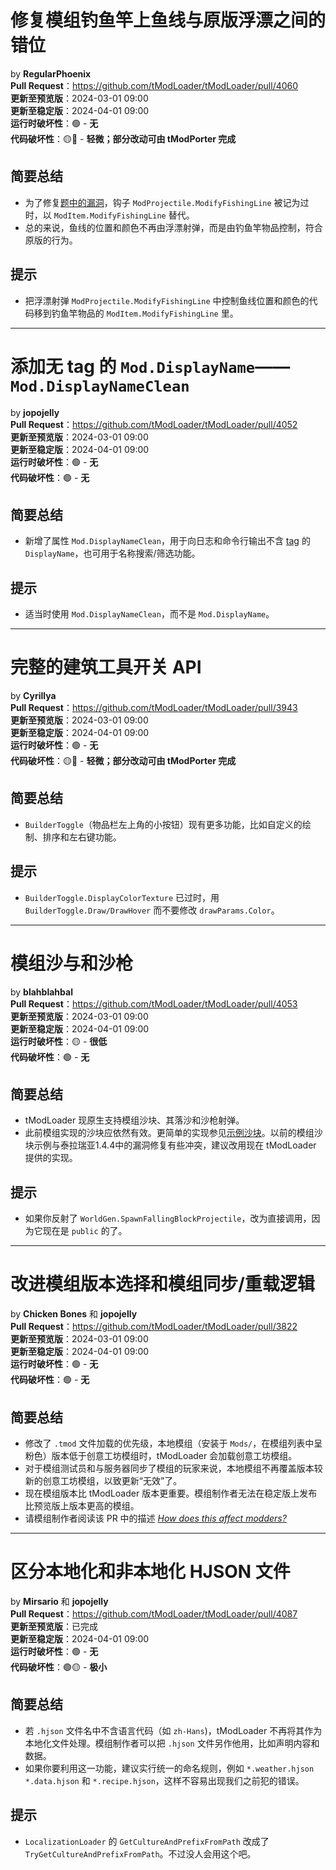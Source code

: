 <!--
# `Fix incorrect fishing line offset with vanilla bobbers on modded rods.`
by **RegularPhoenix** has been merged.
**Pull Request:** <https://github.com/tModLoader/tModLoader/pull/4060>
**Arrives in Preview**: <t:1709254800:f>
**Arrives in Stable**: <t:1711933200:f>
**Runtime Breakage**: 🟢 - **None**
**Source-code Breakage**: 🟡🤖 - **Light effort required; Partially covered by tModPorter**

## Short Summary
> - To fix a bug involving Fishing bobber accessories and modded fishing poles (<https://github.com/tModLoader/tModLoader/issues/3906>), the `ModProjectile.ModifyFishingLine` hook has been made obsolete and a `ModItem.ModifyFishingLine` hook has been added to replace it.
> - Basically, the pole item now controls the string position and color instead of the bobber projectile, matching the Terraria behavior.

## Porting Notes
> - Move logic from the bobber projectile's `ModProjectile.ModifyFishingLine` to the rod item's `ModItem.ModifyFishingLine`.
-->

# 修复模组钓鱼竿上鱼线与原版浮漂之间的错位
by **RegularPhoenix**  
**Pull Request**：<https://github.com/tModLoader/tModLoader/pull/4060>  
**更新至预览版**：2024-03-01 09:00  
**更新至稳定版**：2024-04-01 09:00  
**运行时破坏性**：🟢 - **无**  
**代码破坏性**：🟡🤖 - **轻微；部分改动可由 tModPorter 完成**

## 简要总结
- 为了修复[题中的漏洞](<https://github.com/tModLoader/tModLoader/issues/3906>)，钩子 `ModProjectile.ModifyFishingLine` 被记为过时，以 `ModItem.ModifyFishingLine` 替代。
- 总的来说，鱼线的位置和颜色不再由浮漂射弹，而是由钓鱼竿物品控制，符合原版的行为。

## 提示
-  把浮漂射弹 `ModProjectile.ModifyFishingLine` 中控制鱼线位置和颜色的代码移到钓鱼竿物品的 `ModItem.ModifyFishingLine` 里。

<!--
# 修复模组钓鱼竿上鱼线与原版浮漂之间的错位
by RegularPhoenix
Pull Request：https://github.com/tModLoader/tModLoader/pull/4060
更新至预览版：2024-03-01 09:00
更新至稳定版：2024-04-01 09:00
运行时破坏性：🟢 - 无
代码破坏性：🟡🤖 - 轻微；部分改动可由 tModPorter 完成

## 简要总结
- 为了修复题中的漏洞（https://github.com/tModLoader/tModLoader/issues/3906），钩子 ModProjectile.ModifyFishingLine 被标为过时，以 ModItem.ModifyFishingLine 替代。
- 总的来说，鱼线的位置和颜色不再由浮漂射弹，而是由钓鱼竿物品控制，符合原版的行为。

## 提示
-  把浮漂射弹 ModProjectile.ModifyFishingLine 中控制鱼线位置和颜色的代码移到钓鱼竿物品的 ModItem.ModifyFishingLine 里。
-->

---

<!--
# `Separate DisplayName and DisplayNameClean`
by **jopojelly** has been merged.
**Pull Request:** <https://github.com/tModLoader/tModLoader/pull/4052>
**Arrives in Preview**: <t:1709254800:f>
**Arrives in Stable**: <t:1711933200:f>
**Runtime Breakage**: 🟢 - **None**
**Source-code Breakage**: 🟢 - **None**

## Short Summary
> - `Mod.DisplayNameClean` property added. Use this when outputting the display names of mods to logs or console window. Also use it if your mod has the ability to search or filter by mod display name, such as a search bar.

## Porting Notes
> - Change `Mod.DisplayName` to `Mod.DisplayNameClean` if appropriate.
-->

# 添加无 tag 的 `Mod.DisplayName`——`Mod.DisplayNameClean`
by **jopojelly**  
**Pull Request**：<https://github.com/tModLoader/tModLoader/pull/4052>  
**更新至预览版**：2024-03-01 09:00  
**更新至稳定版**：2024-04-01 09:00  
**运行时破坏性**：🟢 - **无**  
**代码破坏性**：🟢 - **无**

## 简要总结
- 新增了属性 `Mod.DisplayNameClean`，用于向日志和命令行输出不含 [tag](https://terraria.wiki.gg/zh/wiki/%E8%81%8A%E5%A4%A9#Tag) 的 `DisplayName`，也可用于名称搜索/筛选功能。

## 提示
- 适当时使用 `Mod.DisplayNameClean`，而不是 `Mod.DisplayName`。

<!--
# 添加无 tag 的 Mod.DisplayName——Mod.DisplayNameClean
by jopojelly
Pull Request：https://github.com/tModLoader/tModLoader/pull/4052
更新至预览版：2024-03-01 09:00
更新至稳定版：2024-04-01 09:00
运行时破坏性：🟢 - 无
代码破坏性：🟢 - 无

## 简要总结
- 新增了属性 Mod.DisplayNameClean，用于向日志和命令行输出不含 tag（https://terraria.wiki.gg/zh/wiki/%E8%81%8A%E5%A4%A9#Tag）的 DisplayName，也可用于名称搜索/筛选功能。

## 提示
- 适当时使用 Mod.DisplayNameClean，而不是 Mod.DisplayName。
-->

---

<!--
# `A Complete Builder Toggle API`
by **Cyrillya** has been merged.
**Pull Request:** <https://github.com/tModLoader/tModLoader/pull/3943>
**Arrives in Preview**: <t:1709254800:f>
**Arrives in Stable**: <t:1711933200:f>
**Runtime Breakage**: 🟢 - **None**
**Source-code Breakage**: 🟡🤖 - **Light effort required; Partially covered by tModPorter**

## Short Summary
> - `BuilderToggle` now has more functionality, such as custom drawing, ordering, and left and right click methods.

## Porting Notes
> - `BuilderToggle.DisplayColorTexture` is now obsolete. Use `BuilderToggle.Draw/DrawHover` instead and modify `drawParams.Color`.-->

# 完整的建筑工具开关 API
by **Cyrillya**  
**Pull Request**：<https://github.com/tModLoader/tModLoader/pull/3943>  
**更新至预览版**：2024-03-01 09:00  
**更新至稳定版**：2024-04-01 09:00  
**运行时破坏性**：🟢 - **无**  
**代码破坏性**：🟡🤖 - **轻微；部分改动可由 tModPorter 完成**

## 简要总结
- `BuilderToggle`（物品栏左上角的小按钮）现有更多功能，比如自定义的绘制、排序和左右键功能。

## 提示
- `BuilderToggle.DisplayColorTexture` 已过时，用 `BuilderToggle.Draw/DrawHover` 而不要修改 `drawParams.Color`。

<!--
# 完整的建筑工具开关 API
by Cyrillya
Pull Request：https://github.com/tModLoader/tModLoader/pull/3943
更新至预览版：2024-03-01 09:00
更新至稳定版：2024-04-01 09:00
运行时破坏性：🟢 - 无
代码破坏性：🟡🤖 - 轻微；部分改动可由 tModPorter 完成

## 简要总结
- BuilderToggle（物品栏左上角的小按钮）现有更多功能，比如自定义的绘制、排序和左右键功能。

## 提示
- BuilderToggle.DisplayColorTexture 已过时，用 BuilderToggle.Draw/DrawHover 而不要修改 drawParams.Color。
-->

---

<!--
# `Modded Sand and Sandgun support`
by **blahblahbal** has been merged.
**Pull Request:** <https://github.com/tModLoader/tModLoader/pull/4053>
**Arrives in Preview**: <t:1709254800:f>
**Arrives in Stable**: <t:1711933200:f>
**Runtime Breakage**: 🟡 - **Unlikely**
**Source-code Breakage**: 🟢 - **None**

## Short Summary
> - Sand tiles and associated falling sand and sandgun projectiles are now natively supported.
> - If your mod implemented sand tiles previously they should still work. You can consult ExampleSand to see how it can be done with much cleaner code. Modded sand examples available previously online have slight inconsistencies with bugfixes added in 1.4.4 Terraria, so it might be worth switching to the native approach for exact behavior consistency.

## Porting Notes
> - If you used reflection to access `WorldGen.SpawnFallingBlockProjectile`, it is no longer private and can be called normally.
-->

# 模组沙与和沙枪
by **blahblahbal**  
**Pull Request**：<https://github.com/tModLoader/tModLoader/pull/4053>  
**更新至预览版**：2024-03-01 09:00  
**更新至稳定版**：2024-04-01 09:00  
**运行时破坏性**：🟡 - **很低**  
**代码破坏性**：🟢 - **无**

## 简要总结
- tModLoader 现原生支持模组沙块、其落沙和沙枪射弹。
- 此前模组实现的沙块应依然有效。更简单的实现参见[示例沙块](<https://github.com/tModLoader/tModLoader/blob/a924e5c689aa2d9c1bc4c44038c66296c131c773/ExampleMod/Content/Tiles/ExampleSand.cs>)。以前的模组沙块示例与泰拉瑞亚1.4.4中的漏洞修复有些冲突，建议改用现在 tModLoader 提供的实现。

## 提示
- 如果你反射了 `WorldGen.SpawnFallingBlockProjectile`，改为直接调用，因为它现在是 `public` 的了。

<!--
# 模组沙与和沙枪
by blahblahbal
Pull Request：https://github.com/tModLoader/tModLoader/pull/4053
更新至预览版：2024-03-01 09:00
更新至稳定版：2024-04-01 09:00
运行时破坏性：🟡 - 很低
代码破坏性：🟢 - 无

## 简要总结
- tModLoader 现原生支持模组沙块、其落沙和沙枪射弹。
- 此前模组实现的沙块应依然有效。更简单的实现参见示例沙块（https://github.com/tModLoader/tModLoader/blob/a924e5c689aa2d9c1bc4c44038c66296c131c773/ExampleMod/Content/Tiles/ExampleSand.cs）。以前的模组沙块示例与泰拉瑞亚1.4.4中的漏洞修复有些冲突，建议改用现在 tModLoader 提供的实现。

## 提示
- 如果你反射了 WorldGen.SpawnFallingBlockProjectile，改为直接调用，因为它现在是 public 的了。
-->

---

<!--
# `Improve mod version selection and multiplayer mod sync/reload user experience`
by **Chicken Bones** and **jopojelly** has been merged.
**Pull Request:** <https://github.com/tModLoader/tModLoader/pull/3822>
**Arrives in Preview**: <t:1709254800:f>
**Arrives in Stable**: <t:1711933200:f>
**Runtime Breakage**: 🟢 - **None**
**Source-code Breakage**: 🟢 - **None**

## Short Summary
> - The priority of loading `.tmod` files has been tweaked. 
> - Modders should read the **How does this affect modders?** section of the linked pull request. 
> - Basically, mod version is now more important than tModLoader version. Modders modders will no longer be able to publish a higher version on stable than on preview. 
> - Mod testers with a local copy of a .tmod file will now smoothly transition to the workshop version as it updates to a newer version.
-->

# 改进模组版本选择和模组同步/重载逻辑
by **Chicken Bones** 和 **jopojelly**  
**Pull Request**：<https://github.com/tModLoader/tModLoader/pull/3822>  
**更新至预览版**：2024-03-01 09:00  
**更新至稳定版**：2024-04-01 09:00  
**运行时破坏性**：🟢 - **无**  
**代码破坏性**：🟢 - **无**

## 简要总结
- 修改了 `.tmod` 文件加载的优先级，本地模组（安装于 `Mods/`，在模组列表中呈粉色）版本低于创意工坊模组时，tModLoader 会加载创意工坊模组。
- 对于模组测试员和与服务器同步了模组的玩家来说，本地模组不再覆盖版本较新的创意工坊模组，以致更新“无效”了。
- 现在模组版本比 tModLoader 版本更重要。模组制作者无法在稳定版上发布比预览版上版本更高的模组。
- 请模组制作者阅读该 PR 中的描述 [*How does this affect modders?*](https://github.com/tModLoader/tModLoader/pull/3822#issue-1902437963)

<!--
# 改进模组版本选择和模组同步/重载逻辑
by Chicken Bones 和 jopojelly
Pull Request：https://github.com/tModLoader/tModLoader/pull/3822
更新至预览版：2024-03-01 09:00
更新至稳定版：2024-04-01 09:00
运行时破坏性：🟢 - 无
代码破坏性：🟢 - 无

## 简要总结
- 修改了 .tmod 文件加载的优先级，本地模组（安装于 Mods/，在模组列表中呈粉色）版本低于创意工坊模组时，tModLoader 会加载创意工坊模组。
- 对于模组测试员和与服务器同步了模组的玩家来说，本地模组不再覆盖版本较新的创意工坊模组，以致更新“无效”了。
- 现在模组版本比 tModLoader 版本更重要。模组制作者无法在稳定版上发布比预览版上版本更高的模组。
- 请模组制作者阅读该 PR 中的描述 *How does this affect modders?*（https://github.com/tModLoader/tModLoader/pull/3822#issue-1902437963）
-->

---

<!--
# `Do not act upon HJSON files not prefixed with a language code`
by **Mirsario** & **jopojelly** has been merged.
**Pull Request:** <https://github.com/tModLoader/tModLoader/pull/4087>
**Arrives in Preview**: `Available now.`
**Arrives in Stable**: <t:1711933200:f>
**Runtime Breakage**: 🟢 - **None**
**Source-code Breakage**: 🟢🟡 - **Minuscular**

## Short Summary
> - TML will no longer interfere in cases where mod developers want to utilize `.hjson` files for non-localization needs (such as content and data declarations), as long as the files' extensions are not preceded by language codes (e.g. `en-US`).
> - If you're going to make use of this - it's recommended that you use consistent suffixes in your asset enumeration patterns (e.g. `*.weather.hjson`, `*.data.hjson`, `*.recipe.hjson`), as to not repeat our initial mistake.
## Porting Notes
> `LocalizationLoader.(GetCultureAndPrefixFromPath -> TryGetCultureAndPrefixFromPath)`. Unlikely that anyone used it.
-->

# 区分本地化和非本地化 HJSON 文件
by **Mirsario** 和 **jopojelly**  
**Pull Request**：<https://github.com/tModLoader/tModLoader/pull/4087>  
**更新至预览版**：已完成  
**更新至稳定版**：2024-04-01 09:00  
**运行时破坏性**：🟢 - **无**  
**代码破坏性**：🟢🟡 - **极小**

## 简要总结
- 若 `.hjson` 文件名中不含语言代码（如 `zh-Hans`)，tModLoader 不再将其作为本地化文件处理。模组制作者可以把 `.hjson` 文件另作他用，比如声明内容和数据。
- 如果你要利用这一功能，建议实行统一的命名规则，例如 `*.weather.hjson` `*.data.hjson` 和 `*.recipe.hjson`，这样不容易出现我们之前犯的错误。

## 提示
- `LocalizationLoader` 的 `GetCultureAndPrefixFromPath` 改成了 `TryGetCultureAndPrefixFromPath`。不过没人会用这个吧。

<!--
# 区分本地化和非本地化 HJSON 文件
by Mirsario 和 jopojelly
Pull Request：https://github.com/tModLoader/tModLoader/pull/4087
更新至预览版：已完成
更新至稳定版：2024-04-01 09:00
运行时破坏性：🟢 - 无
代码破坏性：🟢🟡 - 极小

## 简要总结

- 若 .hjson 文件名中不含语言代码（如 zh-Hans)，tModLoader 不再将其作为本地化文件处理。模组制作者可以把 .hjson 文件另作他用，比如声明内容和数据。
- 如果你要利用这一功能，建议实行统一的命名规则，例如 *.weather.hjson *.data.hjson 和 *.recipe.hjson，这样不容易出现我们之前犯的错误。

## 提示
- LocalizationLoader 的 GetCultureAndPrefixFromPath 改成了 TryGetCultureAndPrefixFromPath。不过本来就没人用这个吧。
-->
